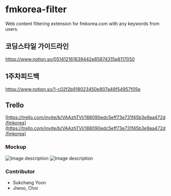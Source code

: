 # fmkorea-filter


Web content filtering extension for fmkorea.com with any keywords from users.

## 코딩스타일 가이드라인
https://www.notion.so/051412161639442e85874315e8117050

## 1주차피드백
https://www.notion.so/1-c02f2b918023450e807a46f54957f05e

## Trello
[https://trello.com/invite/b/VAAzhTVl/188090edc5eff73e731f45b3e9aa472d/fmkorea](https://trello.com/invite/b/VAAzhTVl/188090edc5eff73e731f45b3e9aa472d/fmkorea)

### Mockup
![Image description](https://github.com/jiwoo-choi/fmkorea-filter/blob/master/image/planA.png)
![Image description](https://github.com/jiwoo-choi/fmkorea-filter/blob/master/image/planB.png)

### Contributor
* Sukchang Yoon
* Jiwoo, Choi





